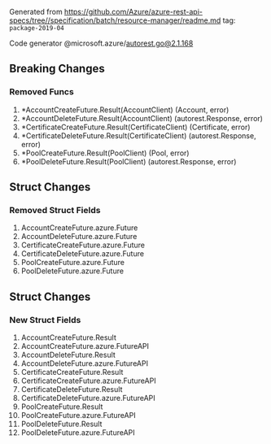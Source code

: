 Generated from https://github.com/Azure/azure-rest-api-specs/tree//specification/batch/resource-manager/readme.md tag: `package-2019-04`

Code generator @microsoft.azure/autorest.go@2.1.168

## Breaking Changes

### Removed Funcs

1. *AccountCreateFuture.Result(AccountClient) (Account, error)
1. *AccountDeleteFuture.Result(AccountClient) (autorest.Response, error)
1. *CertificateCreateFuture.Result(CertificateClient) (Certificate, error)
1. *CertificateDeleteFuture.Result(CertificateClient) (autorest.Response, error)
1. *PoolCreateFuture.Result(PoolClient) (Pool, error)
1. *PoolDeleteFuture.Result(PoolClient) (autorest.Response, error)

## Struct Changes

### Removed Struct Fields

1. AccountCreateFuture.azure.Future
1. AccountDeleteFuture.azure.Future
1. CertificateCreateFuture.azure.Future
1. CertificateDeleteFuture.azure.Future
1. PoolCreateFuture.azure.Future
1. PoolDeleteFuture.azure.Future

## Struct Changes

### New Struct Fields

1. AccountCreateFuture.Result
1. AccountCreateFuture.azure.FutureAPI
1. AccountDeleteFuture.Result
1. AccountDeleteFuture.azure.FutureAPI
1. CertificateCreateFuture.Result
1. CertificateCreateFuture.azure.FutureAPI
1. CertificateDeleteFuture.Result
1. CertificateDeleteFuture.azure.FutureAPI
1. PoolCreateFuture.Result
1. PoolCreateFuture.azure.FutureAPI
1. PoolDeleteFuture.Result
1. PoolDeleteFuture.azure.FutureAPI
